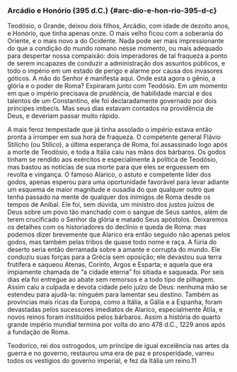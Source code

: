 ### Arcádio e Honório (395 d.C.) {#arc-dio-e-hon-rio-395-d-c}

Teodósio, o Grande, deixou dois filhos, Arcádio, com idade de dezoito anos, e Honório, que tinha apenas onze. O mais velho ficou com a soberania do Oriente, e o mais novo a do Ocidente. Nada pode ser mais impressionante do que a condição do mundo romano nesse momento, ou mais adequado para despertar nossa compaixão: dois imperadores de tal fraqueza a ponto de serem incapazes de conduzir a administração dos assuntos públicos, e todo o império em um estado de perigo e alarme por causa dos invasores góticos. A mão do Senhor é manifesta aqui. Onde está agora o gênio, a glória e o poder de Roma? Expiraram junto com Teodósio. Em um momento em que o império precisava de prudência, de habilidade marcial e dos talentos de um Constantino, ele foi declaradamente governado por dois príncipes imbecis. Mas seus dias estavam contados na providência de Deus, e deveriam passar muito rápido.

A mais feroz tempestade que já tinha assolado o império estava então pronta a irromper em sua hora de fraqueza. O competente general Flávio Stilicho (ou Stilico), a última esperança de Roma, foi assassinado logo após a morte de Teodósio, e toda a Itália caiu nas mãos dos bárbaros. Os godos tinham se rendido aos exércitos e especialmente à política de Teodósio, mas bastou as notícias de sua morte para que eles se erguessem em revolta e vingança. O famoso Alarico, o astuto e competente líder dos godos, apenas esperou para uma oportunidade favorável para levar adiante um esquema de maior magnitude e ousadia do que qualquer outro que tenha passado na mente de qualquer dos inimigos de Roma desde os tempos de Aníbal. Ele foi, sem dúvida, um ministro dos justos juízos de Deus sobre um povo tão manchado com o sangue de Seus santos, além de terem crucificado o Senhor da glória e matado Seus apóstolos. Deixaremos os detalhes com os historiadores do declínio e queda de Roma: mas podemos dizer brevemente que Alarico era então seguido não apenas pelos godos, mas também pelas tribos de quase todo nome e raça. A fúria do deserto seria então derramada sobre a amante e corrupta do mundo. Ele conduziu suas forças para a Grécia sem oposição; ele devastou sua terra frutífera e saqueou Atenas, Corinto, Argos e Esparta; e aquela que era impiamente chamada de “a cidade eterna” foi sitiada e saqueada. Por seis dias ela foi entregue ao abate sem remorsos e a todo tipo de pilhagem. Assim caiu a culpada e devota cidade pelo juízo de Deus: nenhuma mão se estendeu para ajudá-la: ninguém para lamentar seu destino. Também as províncias mais ricas da Europa, como a Itália, a Gália e a Espanha, foram devastadas pelos sucessores imediatos de Alarico, especialmente Átila, e novos reinos foram instituídos pelos bárbaros. Assim a história do quarto grande império mundial termina por volta do ano 478 d.C., 1229 anos após a fundação de Roma.

Teodorico, rei dos ostrogodos, um príncipe de igual excelência nas artes da guerra e no governo, restaurou uma era de paz e prosperidade, varreu todos os vestígios do governo imperial, e fez da Itália um reino.11